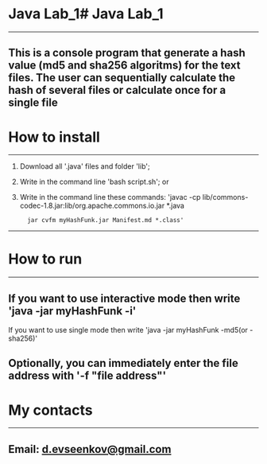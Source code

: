 # Java Lab_1# Java Lab_1
---
This is a console program that generate a hash value (md5 and sha256 algoritms) for the text files. The user can sequentially calculate the hash of several files or calculate once for a single file
---
# How to install
---
1. Download all '.java' files and folder 'lib';
2. Write in the command line 'bash script.sh';
or
2. Write in the command line these commands:
        'javac -cp lib/commons-codec-1.8.jar:lib/org.apache.commons.io.jar *.java

         jar cvfm myHashFunk.jar Manifest.md *.class'
---
# How to run
---
If you want to use interactive mode then  write
        'java -jar myHashFunk -i'
--
If you want to use single mode then write
        'java -jar myHashFunk -md5(or -sha256)'

Optionally, you can immediately enter the file address with '-f "file address"'
---
# My contacts
---
Email: d.evseenkov@gmail.com
--- 
